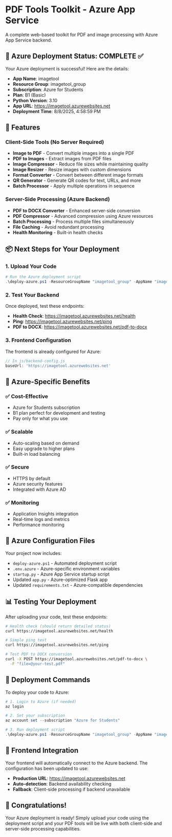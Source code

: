 # PDF Tools Toolkit - Azure App Service

A complete web-based toolkit for PDF and image processing with Azure App Service backend.

## 🎉 Azure Deployment Status: COMPLETE ✅

Your Azure deployment is successful! Here are the details:

- **App Name**: imagetool
- **Resource Group**: imagetool_group
- **Subscription**: Azure for Students
- **Plan**: B1 (Basic)
- **Python Version**: 3.10
- **App URL**: https://imagetool.azurewebsites.net
- **Deployment Time**: 8/8/2025, 4:58:59 PM

## 🚀 Features

### Client-Side Tools (No Server Required)
- **Image to PDF** - Convert multiple images into a single PDF
- **PDF to Images** - Extract images from PDF files
- **Image Compressor** - Reduce file sizes while maintaining quality
- **Image Resizer** - Resize images with custom dimensions
- **Format Converter** - Convert between different image formats
- **QR Generator** - Generate QR codes for text, URLs, and more
- **Batch Processor** - Apply multiple operations in sequence

### Server-Side Processing (Azure Backend)
- **PDF to DOCX Converter** - Enhanced server-side conversion
- **PDF Compressor** - Advanced compression using Azure resources
- **Batch Processing** - Process multiple files simultaneously
- **File Caching** - Avoid redundant processing
- **Health Monitoring** - Built-in health checks

## 📦 Next Steps for Your Deployment

### 1. Upload Your Code
```powershell
# Run the Azure deployment script
.\deploy-azure.ps1 -ResourceGroupName "imagetool_group" -AppName "imagetool"
```

### 2. Test Your Backend
Once deployed, test these endpoints:
- **Health Check**: https://imagetool.azurewebsites.net/health
- **Ping**: https://imagetool.azurewebsites.net/ping
- **PDF to DOCX**: https://imagetool.azurewebsites.net/pdf-to-docx

### 3. Frontend Configuration
The frontend is already configured for Azure:
```javascript
// In js/backend-config.js
baseUrl: 'https://imagetool.azurewebsites.net'
```

## 🎯 Azure-Specific Benefits

### ✅ **Cost-Effective**
- Azure for Students subscription
- B1 plan perfect for development and testing
- Pay only for what you use

### ✅ **Scalable**
- Auto-scaling based on demand
- Easy upgrade to higher plans
- Built-in load balancing

### ✅ **Secure**
- HTTPS by default
- Azure security features
- Integrated with Azure AD

### ✅ **Monitoring**
- Application Insights integration
- Real-time logs and metrics
- Performance monitoring

## 🔧 Azure Configuration Files

Your project now includes:
- `deploy-azure.ps1` - Automated deployment script
- `.env.azure` - Azure-specific environment variables
- `startup.py` - Azure App Service startup script
- Updated `app.py` - Azure-optimized Flask app
- Updated `requirements.txt` - Azure-compatible dependencies

## 📊 Testing Your Deployment

After uploading your code, test these endpoints:

```bash
# Health check (should return detailed status)
curl https://imagetool.azurewebsites.net/health

# Simple ping test
curl https://imagetool.azurewebsites.net/ping

# Test PDF to DOCX conversion
curl -X POST https://imagetool.azurewebsites.net/pdf-to-docx \
  -F "file=@your-test.pdf"
```

## 🚀 Deployment Commands

To deploy your code to Azure:

```powershell
# 1. Login to Azure (if needed)
az login

# 2. Set your subscription
az account set --subscription "Azure for Students"

# 3. Run deployment script
.\deploy-azure.ps1 -ResourceGroupName "imagetool_group" -AppName "imagetool"
```

## 📱 Frontend Integration

Your frontend will automatically connect to the Azure backend. The configuration has been updated to use:
- **Production URL**: https://imagetool.azurewebsites.net
- **Auto-detection**: Backend availability checking
- **Fallback**: Client-side processing if backend unavailable

## 🎉 Congratulations!

Your Azure deployment is ready! Simply upload your code using the deployment script and your PDF tools will be live with both client-side and server-side processing capabilities.
